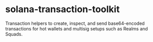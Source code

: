 # solana-transaction-toolkit

Transaction helpers to create, inspect, and send base64-encoded transactions for hot wallets and multisig setups such as Realms and Squads.